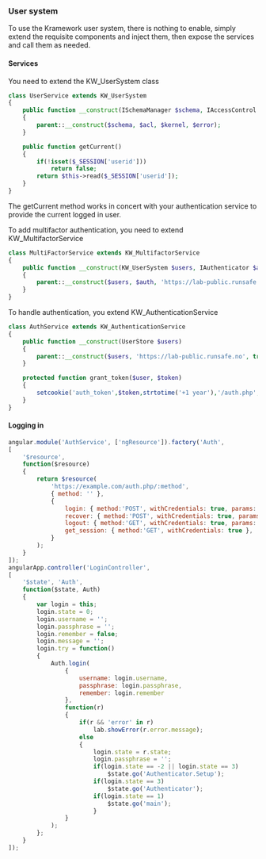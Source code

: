### User system

To use the Kramework user system, there is nothing to enable, simply extend the requisite components and inject them, then expose the services and call them as needed.

#### Services

You need to extend the KW_UserSystem class

```php
class UserService extends KW_UserSystem
{
	public function __construct(ISchemaManager $schema, IAccessControl $acl, IManyInject $kernel, IErrorHandler $error)
	{
		parent::__construct($schema, $acl, $kernel, $error);
	}

	public function getCurrent()
	{
		if(!isset($_SESSION['userid']))
			return false;
		return $this->read($_SESSION['userid']);
	}
}
```

The getCurrent method works in concert with your authentication service to provide the current logged in user.

To add multifactor authentication, you need to extend KW_MultifactorService

```php
class MultiFactorService extends KW_MultifactorService
{
	public function __construct(KW_UserSystem $users, IAuthenticator $auth)
	{
		parent::__construct($users, $auth, 'https://lab-public.runsafe.no');
	}
}
```

To handle authentication, you extend KW_AuthenticationService

```php
class AuthService extends KW_AuthenticationService
{
	public function __construct(UserStore $users)
	{
		parent::__construct($users, 'https://lab-public.runsafe.no', true);
	}

	protected function grant_token($user, $token)
	{
		setcookie('auth_token',$token,strtotime('+1 year'),'/auth.php','example.com',true,true);
	}
}
```

#### Logging in

```js
angular.module('AuthService', ['ngResource']).factory('Auth',
[
	'$resource',
	function($resource)
	{
		return $resource(
			'https://example.com/auth.php/:method',
			{ method: '' },
			{
				login: { method:'POST', withCredentials: true, params: { method: 'login' } },
				recover: { method:'POST', withCredentials: true, params: { method: 'recover' } },
				logout: { method:'GET', withCredentials: true, params: { method: 'logout' } },
				get_session: { method:'GET', withCredentials: true },
			}
		);
	}
]);
angularApp.controller('LoginController',
[
	'$state', 'Auth',
	function($state, Auth)
	{
		var login = this;
		login.state = 0;
		login.username = '';
		login.passphrase = '';
		login.remember = false;
		login.message = '';
		login.try = function()
		{
			Auth.login(
				{
					username: login.username,
					passphrase: login.passphrase,
					remember: login.remember
				},
				function(r)
				{
					if(r && 'error' in r)
						lab.showError(r.error.message);
					else
					{
						login.state = r.state;
						login.passphrase = '';
						if(login.state == -2 || login.state == 3)
							$state.go('Authenticator.Setup');
						if(login.state == 3)
							$state.go('Authenticator');
						if(login.state == 1)
							$state.go('main');
						}
				}
			);
		};
	}
]);
```
